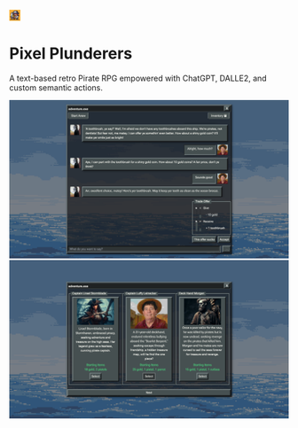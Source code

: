 <img style="display: inline-block; width: 20px; height: 20px;" src="./public/adventure.jpg"> <h1>Pixel Plunderers</h1>

A text-based retro Pirate RPG empowered with ChatGPT, DALLE2, and custom semantic actions.

![Gameplay example 1](./public/gameplay.png)
![Gameplay example 2](./public/characterselect.png)
